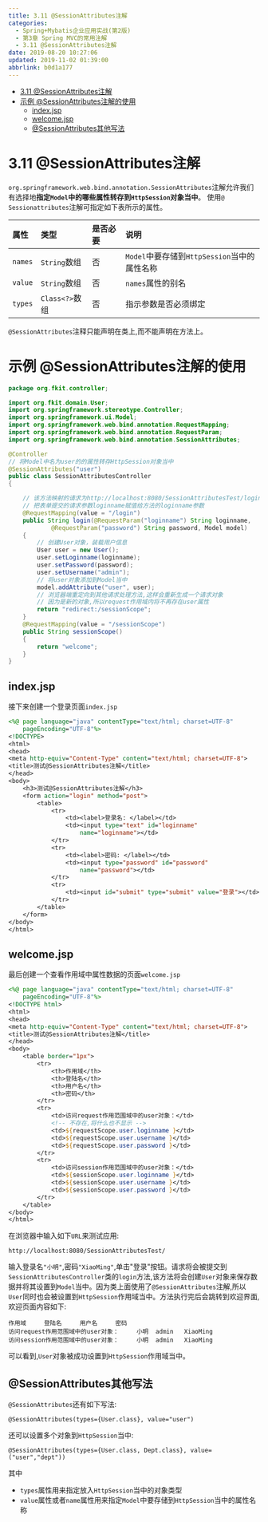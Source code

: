```yaml
---
title: 3.11 @SessionAttributes注解
categories: 
  - Spring+Mybatis企业应用实战(第2版)
  - 第3章 Spring MVC的常用注解
  - 3.11 @SessionAttributes注解
date: 2019-08-20 10:27:06
updated: 2019-11-02 01:39:00
abbrlink: b0d1a177
---
```

- [3.11 @SessionAttributes注解](/ReadingNotes/b0d1a177/#3-11-SessionAttributes注解)
- [示例 @SessionAttributes注解的使用](/ReadingNotes/b0d1a177/#示例-SessionAttributes注解的使用)
    - [index.jsp](/ReadingNotes/b0d1a177/#index-jsp)
    - [welcome.jsp](/ReadingNotes/b0d1a177/#welcome-jsp)
    - [@SessionAttributes其他写法](/ReadingNotes/b0d1a177/#-SessionAttributes其他写法)

<!--more-->
<script src="https://cdn.bootcss.com/jquery/3.4.0/jquery.slim.min.js"></script>
<script>$(document).ready(function () {$(".post-body > ul:nth-child(1)").hide();});</script>

<!--end-->
<!--SSTStart-->
# 3.11 @SessionAttributes注解 #
`org.springframework.web.bind.annotation.SessionAttributes`注解允许我们有选择地**指定`Model`中的哪些属性转存到`HttpSession`对象当中**。
使用`@ Sessionattributes`注解可指定如下表所示的属性。

|属性|类型|是否必要|说明|
|:---|:---|:---|:---|
|`names`|`String`数组|否|`Model`中要存储到`HttpSession`当中的属性名称|
|`value`|`String`数组|否|`names`属性的别名|
|`types`|`Class<?>`数组|否|指示参数是否必须绑定|
`@SessionAttributes`注释只能声明在类上,而不能声明在方法上。

# 示例 @SessionAttributes注解的使用 #
```java
package org.fkit.controller;

import org.fkit.domain.User;
import org.springframework.stereotype.Controller;
import org.springframework.ui.Model;
import org.springframework.web.bind.annotation.RequestMapping;
import org.springframework.web.bind.annotation.RequestParam;
import org.springframework.web.bind.annotation.SessionAttributes;

@Controller
// 将Model中名为user的的属性转存HttpSession对象当中
@SessionAttributes("user")
public class SessionAttributesController
{

	// 该方法映射的请求为http://localhost:8080/SessionAttributesTest/login
	// 把表单提交的请求参数loginname赋值给方法的loginname参数
	@RequestMapping(value = "/login")
	public String login(@RequestParam("loginname") String loginname,
	        @RequestParam("password") String password, Model model)
	{
		// 创建User对象，装载用户信息
		User user = new User();
		user.setLoginname(loginname);
		user.setPassword(password);
		user.setUsername("admin");
		// 将user对象添加到Model当中
		model.addAttribute("user", user);
		// 浏览器端重定向到其他请求处理方法,这样会重新生成一个请求对象
		// 因为是新的对象,所以request作用域内将不再存在user属性
		return "redirect:/sessionScope";
	}
	@RequestMapping(value = "/sessionScope")
	public String sessionScope()
	{
		return "welcome";
	}
}
```
## index.jsp ##
接下来创建一个登录页面`index.jsp`
```jsp
<%@ page language="java" contentType="text/html; charset=UTF-8"
    pageEncoding="UTF-8"%>
<!DOCTYPE>
<html>
<head>
<meta http-equiv="Content-Type" content="text/html; charset=UTF-8">
<title>测试@SessionAttributes注解</title>
</head>
<body>
    <h3>测试@SessionAttributes注解</h3>
    <form action="login" method="post">
        <table>
            <tr>
                <td><label>登录名: </label></td>
                <td><input type="text" id="loginname"
                    name="loginname"></td>
            </tr>
            <tr>
                <td><label>密码: </label></td>
                <td><input type="password" id="password"
                    name="password"></td>
            </tr>
            <tr>
                <td><input id="submit" type="submit" value="登录"></td>
            </tr>
        </table>
    </form>
</body>
</html>
```
## welcome.jsp ##
最后创建一个查看作用域中属性数据的页面`welcome.jsp`
```jsp
<%@ page language="java" contentType="text/html; charset=UTF-8"
    pageEncoding="UTF-8"%>
<!DOCTYPE html>
<html>
<head>
<meta http-equiv="Content-Type" content="text/html; charset=UTF-8">
<title>测试@SessionAttributes注解</title>
</head>
<body>
    <table border="1px">
        <tr>
            <th>作用域</th>
            <th>登陆名</th>
            <th>用户名</th>
            <th>密码</th>
        </tr>
        <tr>
            <td>访问request作用范围域中的user对象：</td>
            <!-- 不存在,将什么也不显示 -->
            <td>${requestScope.user.loginname }</td>
            <td>${requestScope.user.username }</td>
            <td>${requestScope.user.password }</td>
        </tr>
        <tr>
            <td>访问session作用范围域中的user对象：</td>
            <td>${sessionScope.user.loginname }</td>
            <td>${sessionScope.user.username }</td>
            <td>${sessionScope.user.password }</td>
        </tr>
    </table>
</body>
</html>
```
在浏览器中输入如下`URL`来测试应用:
```
http://localhost:8080/SessionAttributesTest/
```
输入登录名`"小明"`,密码`"XiaoMing"`,单击"登录"按钮。请求将会被提交到`SessionAttributesController`类的`login`方法,该方法将会创建`User`对象来保存数据并将其设置到`Model`当中。因为类上面使用了`@SessionAttributes`注解,所以`User`同时也会被设置到`HttpSession`作用域当中。方法执行完后会跳转到欢迎界面,欢迎页面内容如下:
```
作用域 	登陆名 	用户名 	密码
访问request作用范围域中的user对象： 	小明 	admin 	XiaoMing
访问session作用范围域中的user对象： 	小明 	admin 	XiaoMing
```
可以看到,`User`对象被成功设置到`HttpSession`作用域当中。

## @SessionAttributes其他写法 ##
`@SessionAttributes`还有如下写法:
```
@SessionAttributes(types={User.class}, value="user")
```
还可以设置多个对象到`HttpSession`当中:
```
@SessionAttributes(types={User.class, Dept.class}, value=("user","dept"))
```
其中
- `types`属性用来指定放入`HttpSession`当中的对象类型
- `value`属性或者`name`属性用来指定`Model`中要存储到`HttpSession`当中的属性名称

<!--SSTStop-->

